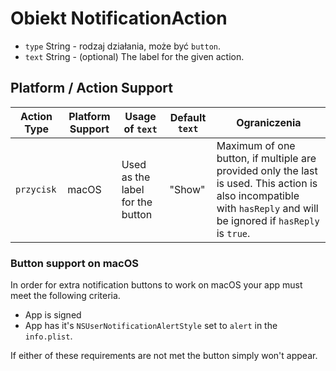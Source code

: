# Obiekt NotificationAction

* `type` String - rodzaj działania, może być `button`.
* `text` String - (optional) The label for the given action.

## Platform / Action Support

| Action Type | Platform Support | Usage of `text`                  | Default `text` | Ograniczenia                                                                                                                                                         |
| ----------- | ---------------- | -------------------------------- | -------------- | -------------------------------------------------------------------------------------------------------------------------------------------------------------------- |
| `przycisk`  | macOS            | Used as the label for the button | "Show"         | Maximum of one button, if multiple are provided only the last is used. This action is also incompatible with `hasReply` and will be ignored if `hasReply` is `true`. |

### Button support on macOS

In order for extra notification buttons to work on macOS your app must meet the following criteria.

* App is signed
* App has it's `NSUserNotificationAlertStyle` set to `alert` in the `info.plist`.

If either of these requirements are not met the button simply won't appear.